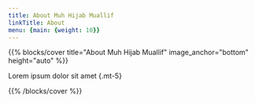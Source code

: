 ```yaml
---
title: About Muh Hijab Muallif
linkTitle: About
menu: {main: {weight: 10}}
---
```


{{% blocks/cover  title="About Muh Hijab Muallif" image_anchor="bottom" height="auto" %}}

Lorem ipsum dolor sit amet
{.mt-5}

{{% /blocks/cover %}}

